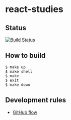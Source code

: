# react-studies

## Status

[![Build Status](https://travis-ci.org/km45/react-studies.svg?branch=master)](https://travis-ci.org/km45/react-studies)

## How to build

```
$ make up
$ make shell
$ make
$ exit
$ make down
```

## Development rules

- [GitHub flow](https://guides.github.com/introduction/flow/)
